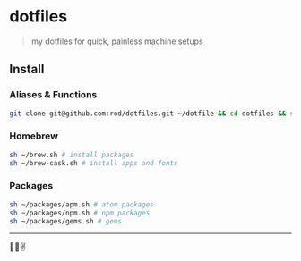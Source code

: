 # dotfiles

> my dotfiles for quick, painless machine setups

## Install

### Aliases & Functions

```bash
git clone git@github.com:rod/dotfiles.git ~/dotfile && cd dotfiles && source setup.sh
```

### Homebrew

```bash
sh ~/brew.sh # install packages
sh ~/brew-cask.sh # install apps and fonts
```

### Packages

```bash
sh ~/packages/apm.sh # atom packages
sh ~/packages/npm.sh # npm packages
sh ~/packages/gems.sh # gems
```

---

👊💥✌️
